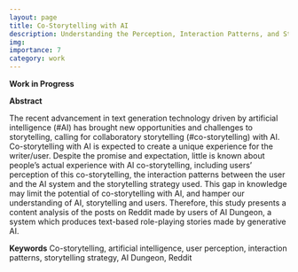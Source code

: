 ```yaml
---
layout: page
title: Co-Storytelling with AI
description: Understanding the Perception, Interaction Patterns, and Storytelling Strategy of AI Dungeon Users on Reddit
img:
importance: 7
category: work
---
```


**Work in Progress**

**Abstract**

The recent advancement in text generation technology driven by artificial intelligence (#AI) has brought new opportunities and challenges to storytelling, calling for collaboratory storytelling (#co-storytelling) with AI. Co-storytelling with AI is expected to create a unique experience for the writer/user. Despite the promise and expectation, little is known about people’s actual experience with AI co-storytelling, including users’ perception of this co-storytelling, the interaction patterns between the user and the AI system and the storytelling strategy used. This gap in knowledge may limit the potential of co-storytelling with AI, and hamper our understanding of AI, storytelling and users. Therefore, this study presents a content analysis of the posts on Reddit made by users of AI Dungeon, a system which produces text-based role-playing stories made by generative AI.

**Keywords**
Co-storytelling, artificial intelligence, user perception, interaction patterns, storytelling strategy, AI Dungeon, Reddit
